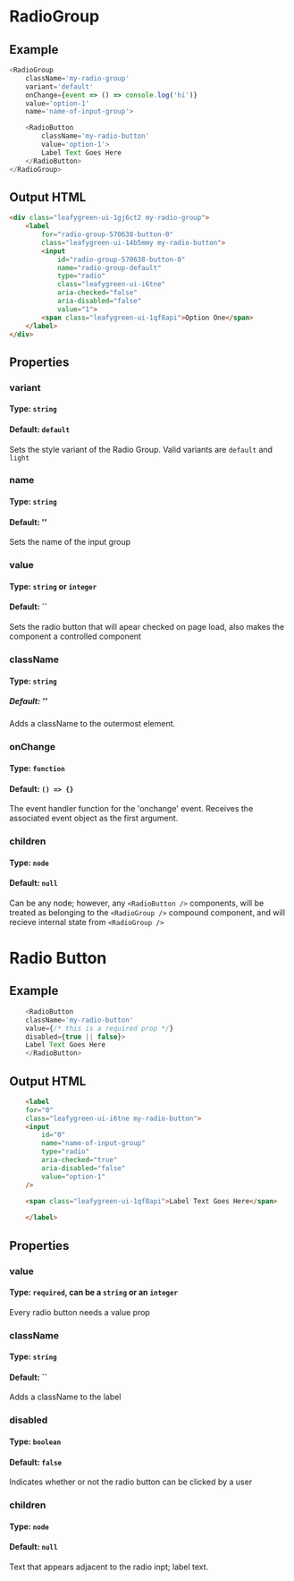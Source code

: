 # RadioGroup

## Example
```js
<RadioGroup
    className='my-radio-group'
    variant='default'
    onChange={event => () => console.log('hi')}
    value='option-1'
    name='name-of-input-group'>

    <RadioButton 
        className='my-radio-button'
        value='option-1'>
        Label Text Goes Here
    </RadioButton>
</RadioGroup>
```

## Output HTML
```html
<div class="leafygreen-ui-1gj6ct2 my-radio-group">
    <label 
        for="radio-group-570638-button-0" 
        class="leafygreen-ui-14b5mmy my-radio-button">
        <input 
            id="radio-group-570638-button-0" 
            name="radio-group-default" 
            type="radio" 
            class="leafygreen-ui-i6tne" 
            aria-checked="false" 
            aria-disabled="false" 
            value="1">
        <span class="leafygreen-ui-1qf8api">Option One</span>
    </label>
</div>
```

## Properties 

### variant 
#### Type: `string`
#### Default: `default`
Sets the style variant of the Radio Group. Valid variants are `default` and `light`

### name 
#### Type: `string`
#### Default: ''
Sets the name of the input group

### value 
#### Type: `string` or `integer`
#### Default: ``
Sets the radio button that will apear checked on page load, also makes the component a controlled component 

### className
#### Type: `string`
##### Default: ''
Adds a className to the outermost element.

### onChange 
#### Type: `function`
#### Default: `() => {}`
The event handler function for the 'onchange' event. Receives the associated event object as the first argument.

### children
#### Type: `node`
#### Default: `null`
Can be any node; however, any `<RadioButton />` components, will be treated as belonging to the `<RadioGroup />` compound component, and will recieve internal state from `<RadioGroup />`

# Radio Button

## Example
```js
    <RadioButton
    className='my-radio-button'
    value={/* this is a required prop */}
    disabled={true || false}>
    Label Text Goes Here
    </RadioButton>
```

## Output HTML 
```html
    <label 
    for="0"
    class="leafygreen-ui-i6tne my-radio-button"> 
    <input 
        id="0" 
        name="name-of-input-group" 
        type="radio" 
        aria-checked="true" 
        aria-disabled="false" 
        value="option-1" 
    />
    
    <span class="leafygreen-ui-1qf8api">Label Text Goes Here</span>

    </label> 
```

## Properties

### value 
#### Type: `required`, can be a `string` or an `integer`
Every radio button needs a value prop

### className
#### Type: `string`
#### Default: ``
Adds a className to the label 

### disabled 
#### Type: `boolean`
#### Default: `false`
Indicates whether or not the radio button can be clicked by a user

### children
#### Type: `node`
#### Default: `null`
Text that appears adjacent to the radio inpt; label text.